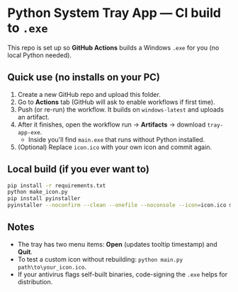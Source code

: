 
# Python System Tray App — CI build to `.exe`

This repo is set up so **GitHub Actions** builds a Windows `.exe` for you (no local Python needed).

## Quick use (no installs on your PC)
1. Create a new GitHub repo and upload this folder.
2. Go to **Actions** tab (GitHub will ask to enable workflows if first time).
3. Push (or re-run) the workflow. It builds on `windows-latest` and uploads an artifact.
4. After it finishes, open the workflow run → **Artifacts** → download `tray-app-exe`.
   - Inside you'll find `main.exe` that runs without Python installed.
5. (Optional) Replace `icon.ico` with your own icon and commit again.

## Local build (if you ever want to)
```bash
pip install -r requirements.txt
python make_icon.py
pip install pyinstaller
pyinstaller --noconfirm --clean --onefile --noconsole --icon=icon.ico main.py
```

## Notes
- The tray has two menu items: **Open** (updates tooltip timestamp) and **Quit**.
- To test a custom icon without rebuilding: `python main.py path\to\your_icon.ico`.
- If your antivirus flags self-built binaries, code-signing the `.exe` helps for distribution.
